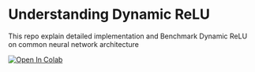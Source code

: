 # Understanding Dynamic ReLU

This repo explain detailed implementation and Benchmark Dynamic ReLU on common neural network architecture

[![Open In Colab](https://colab.research.google.com/assets/colab-badge.svg)](https://colab.research.google.com/github/kikirizki/understanding_dynamic_relu/blob/main/Dynmic_relu_explained.ipynb)
